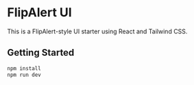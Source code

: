 # FlipAlert UI
This is a FlipAlert-style UI starter using React and Tailwind CSS.

## Getting Started
```bash
npm install
npm run dev
```

